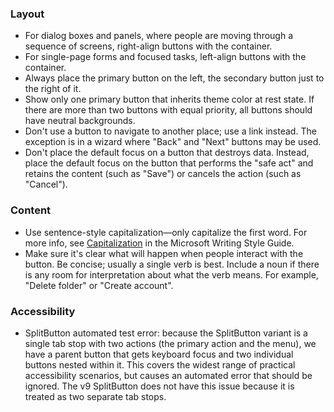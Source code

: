 ### Layout

- For dialog boxes and panels, where people are moving through a sequence of screens, right-align buttons with the container.
- For single-page forms and focused tasks, left-align buttons with the container.
- Always place the primary button on the left, the secondary button just to the right of it.
- Show only one primary button that inherits theme color at rest state. If there are more than two buttons with equal priority, all buttons should have neutral backgrounds.
- Don't use a button to navigate to another place; use a link instead. The exception is in a wizard where "Back" and "Next" buttons may be used.
- Don't place the default focus on a button that destroys data. Instead, place the default focus on the button that performs the "safe act" and retains the content (such as "Save") or cancels the action (such as "Cancel").

### Content

- Use sentence-style capitalization—only capitalize the first word. For more info, see [Capitalization](https://docs.microsoft.com/style-guide/capitalization) in the Microsoft Writing Style Guide.
- Make sure it's clear what will happen when people interact with the button. Be concise; usually a single verb is best. Include a noun if there is any room for interpretation about what the verb means. For example, "Delete folder" or "Create account".

### Accessibility

- SplitButton automated test error: because the SplitButton variant is a single tab stop with two actions (the primary action and the menu), we have a parent button that gets keyboard focus and two individual buttons nested within it. This covers the widest range of practical accessibility scenarios, but causes an automated error that should be ignored. The v9 SplitButton does not have this issue because it is treated as two separate tab stops.
